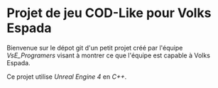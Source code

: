 # Projet de jeu COD-Like pour Volks Espada

Bienvenue sur le dépot git d'un petit projet créé par l'équipe _VsE_Programers_ visant à montrer ce que l'équipe est capable à Volks Espada.

Ce projet utilise _Unreal Engine 4_ en _C++_.


